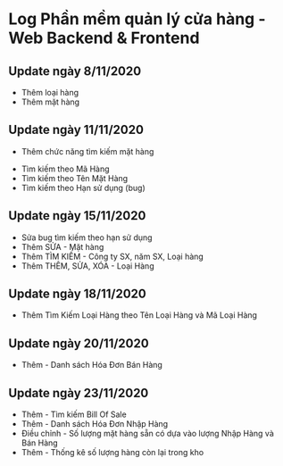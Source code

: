 # Log Phần mềm quản lý cửa hàng - Web Backend & Frontend

## Update ngày 8/11/2020
- Thêm loại hàng
- Thêm mặt hàng

## Update ngày 11/11/2020
- Thêm chức năng tìm kiếm mặt hàng
+ Tìm kiếm theo Mã Hàng
+ Tìm kiếm theo Tên Mặt Hàng
+ Tìm kiếm theo Hạn sử dụng (bug)

## Update ngày 15/11/2020
+ Sửa bug tìm kiếm theo hạn sử dụng
+ Thêm SỬA - Mặt hàng
+ Thêm TÌM KIẾM - Công ty SX, năm SX, Loại hàng
+ Thêm THÊM, SỬA, XÓA - Loại Hàng

## Update ngày 18/11/2020
+ Thêm Tìm Kiếm Loại Hàng theo Tên Loại Hàng và Mã Loại Hàng

## Update ngày 20/11/2020
+ Thêm - Danh sách Hóa Đơn Bán Hàng

## Update ngày 23/11/2020
+ Thêm - Tìm kiếm Bill Of Sale
+ Thêm - Danh sách Hóa Đơn Nhập Hàng
+ Điều chỉnh - Số lượng mặt hàng sẵn có dựa vào lượng Nhập Hàng và Bán Hàng
+ Thêm - Thống kê số lượng hàng còn lại trong kho